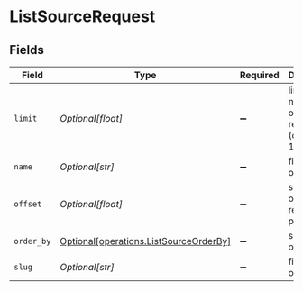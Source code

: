 # ListSourceRequest


## Fields

| Field                                                                                      | Type                                                                                       | Required                                                                                   | Description                                                                                |
| ------------------------------------------------------------------------------------------ | ------------------------------------------------------------------------------------------ | ------------------------------------------------------------------------------------------ | ------------------------------------------------------------------------------------------ |
| `limit`                                                                                    | *Optional[float]*                                                                          | :heavy_minus_sign:                                                                         | limit the number of objects returned (default is 100)                                      |
| `name`                                                                                     | *Optional[str]*                                                                            | :heavy_minus_sign:                                                                         | filter based on name                                                                       |
| `offset`                                                                                   | *Optional[float]*                                                                          | :heavy_minus_sign:                                                                         | set the offset on results (for pagination)                                                 |
| `order_by`                                                                                 | [Optional[operations.ListSourceOrderBy]](undefined/models/operations/listsourceorderby.md) | :heavy_minus_sign:                                                                         | specify the order                                                                          |
| `slug`                                                                                     | *Optional[str]*                                                                            | :heavy_minus_sign:                                                                         | filter based on slug                                                                       |